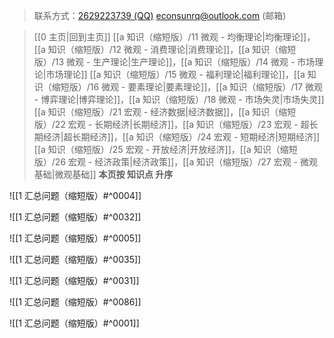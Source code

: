 > 联系方式：<a href="https://qm.qq.com/q/iA1sKuakak">2629223739 (QQ)</a> <a href="mailto:econsunrq@outlook.com">econsunrq@outlook.com (邮箱)</a>

> [[0 主页|回到主页]]
> [[a 知识（缩短版）/11 微观 - 均衡理论|均衡理论]]，[[a 知识（缩短版）/12 微观 - 消费理论|消费理论]]，[[a 知识（缩短版）/13 微观 - 生产理论|生产理论]]，[[a 知识（缩短版）/14 微观 - 市场理论|市场理论]]
> [[a 知识（缩短版）/15 微观 - 福利理论|福利理论]]，[[a 知识（缩短版）/16 微观 - 要素理论|要素理论]]，[[a 知识（缩短版）/17 微观 - 博弈理论|博弈理论]]，[[a 知识（缩短版）/18 微观 - 市场失灵|市场失灵]]
> [[a 知识（缩短版）/21 宏观 - 经济数据|经济数据]]，[[a 知识（缩短版）/22 宏观 - 长期经济|长期经济]]，[[a 知识（缩短版）/23 宏观 - 超长期经济|超长期经济]]，[[a 知识（缩短版）/24 宏观 - 短期经济|短期经济]]
> [[a 知识（缩短版）/25 宏观 - 开放经济|开放经济]]，[[a 知识（缩短版）/26 宏观 - 经济政策|经济政策]]，[[a 知识（缩短版）/27 宏观 - 微观基础|微观基础]]
> **本页按 知识点 升序**

![[1 汇总问题（缩短版）#^0004]]

![[1 汇总问题（缩短版）#^0032]]

![[1 汇总问题（缩短版）#^0005]]

![[1 汇总问题（缩短版）#^0035]]

![[1 汇总问题（缩短版）#^0031]]

![[1 汇总问题（缩短版）#^0086]]

![[1 汇总问题（缩短版）#^0001]]